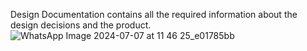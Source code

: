 
Design Documentation contains all the required information about the design decisions and the product.
![WhatsApp Image 2024-07-07 at 11 46 25_e01785bb](https://github.com/user-attachments/assets/3b1537e1-813e-4fd0-add7-3981ac2654fc)
